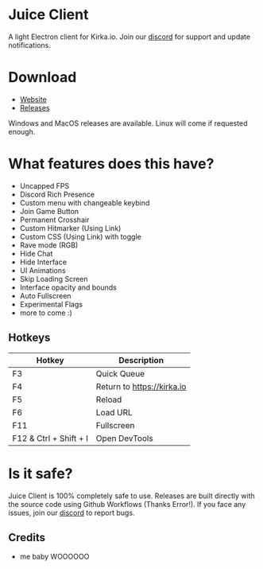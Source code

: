 # Juice Client

A light Electron client for Kirka.io. Join our [discord](https://discord.gg/FjzAAdSjng) for support and update notifications.

# Download

- [Website](https://juice.irrvlo.xyz)
- [Releases](https://github.com/irrvlo/juice-client/releases)

Windows and MacOS releases are available. Linux will come if requested enough.

# What features does this have?

- Uncapped FPS
- Discord Rich Presence
- Custom menu with changeable keybind
- Join Game Button
- Permanent Crosshair
- Custom Hitmarker (Using Link)
- Custom CSS (Using Link) with toggle
- Rave mode (RGB)
- Hide Chat
- Hide Interface
- UI Animations
- Skip Loading Screen
- Interface opacity and bounds
- Auto Fullscreen
- Experimental Flags
- more to come :)

## Hotkeys
| Hotkey | Description |
| ------ | ----------- |
| F3 | Quick Queue |
| F4 | Return to https://kirka.io |
| F5 | Reload |
| F6 | Load URL |
| F11 | Fullscreen |
| F12 & Ctrl + Shift + I | Open DevTools |

# Is it safe?

Juice Client is 100% completely safe to use. Releases are built directly with the source code using Github Workflows (Thanks Error!). If you face any issues, join our [discord](https://discord.gg/FjzAAdSjng) to report bugs.

## Credits

- me baby WOOOOOO
